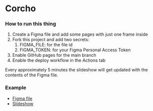 # Corcho

### How to run this thing

1. Create a Figma file and add some pages with just one frame inside
2. Fork this project and add two secrets:
	1. FIGMA_FILE: for the file id
	2. FIGMA_TOKEN: for your Figma Personal Access Token
3. Enable GitHub pages for the main branch
4. Enable the deploy workflow in the Actions tab

Every approximately 5 minutes the slideshow will get updated with the contents of the Figma file.

### Example

- [Figma file](https://www.figma.com/file/pCi2wnm9y4HsYNANvXRiGc/Corcho)
- [Slideshow](https://javierarce.github.io/corcho)
